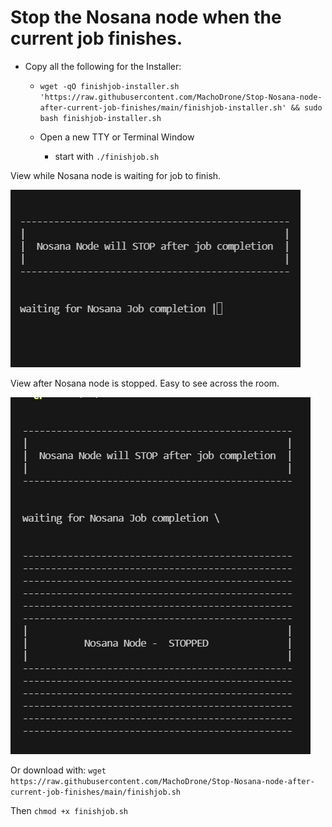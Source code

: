 # Stop the Nosana node when the current job finishes.
- Copy all the following for the Installer:
  - `wget -qO finishjob-installer.sh 'https://raw.githubusercontent.com/MachoDrone/Stop-Nosana-node-after-current-job-finishes/main/finishjob-installer.sh' && sudo bash finishjob-installer.sh`
  
  - Open a new TTY or Terminal Window
    - start with `./finishjob.sh`
   
View while Nosana node is waiting for job to finish.
  
  ![alt text](https://github.com/MachoDrone/Stop-Nosana-node-after-current-job-finishes/blob/da22dac54bdeb4499f00fbd40ec91b22ffdf77f1/Screenshot1-finishjob.png)
  
View after Nosana node is stopped. Easy to see across the room.
  
  ![alt text](https://github.com/MachoDrone/Stop-Nosana-node-after-current-job-finishes/blob/da22dac54bdeb4499f00fbd40ec91b22ffdf77f1/Screenshot2--finishjob.png)
  
Or download with: `wget https://raw.githubusercontent.com/MachoDrone/Stop-Nosana-node-after-current-job-finishes/main/finishjob.sh`
  
Then `chmod +x finishjob.sh`
